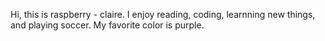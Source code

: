 Hi, this is raspberry - claire. I enjoy reading, coding, learnning new things, and playing soccer. My favorite color is purple.
